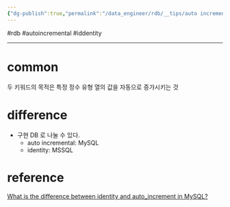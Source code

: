 ```yaml
---
{"dg-publish":true,"permalink":"/data_engineer/rdb/__tips/auto incremental vs identity/","dgPassFrontmatter":true}
---
```


#rdb #autoincremental #iddentity

---

# common
두 키워드의 목적은 특정 정수 유형 열의 값을 자동으로 증가시키는 것

# difference
- 구현 DB 로 나눌 수 있다.
	- auto incremental: MySQL
	- identity: MSSQL

# reference
[What is the difference between identity and auto_increment in MySQL?](https://www.quora.com/What-is-the-difference-between-identity-and-auto_increment-in-MySQL)